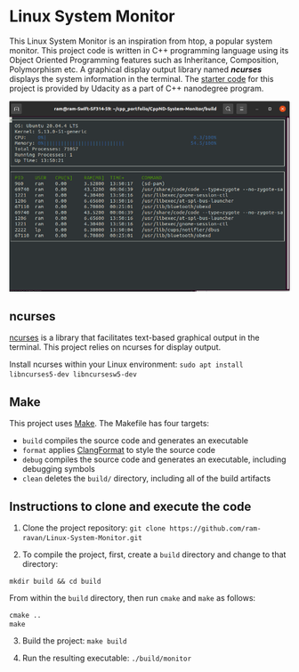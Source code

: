 # Linux System Monitor

This Linux System Monitor is an inspiration from htop, a popular system monitor. This project code is written in C++ programming language using its Object Oriented Programming features such as Inheritance, Composition, Polymorphism etc. A graphical display output library named **_ncurses_** displays the system information in the terminal. The [starter code](https://github.com/udacity/CppND-System-Monitor) for this project is provided by Udacity as a part of C++ nanodegree program.

![System Monitor](SystemMonitor.png)

## ncurses
[ncurses](https://www.gnu.org/software/ncurses/) is a library that facilitates text-based graphical output in the terminal. This project relies on ncurses for display output.

Install ncurses within your Linux environment: `sudo apt install libncurses5-dev libncursesw5-dev`

## Make
This project uses [Make](https://www.gnu.org/software/make/). The Makefile has four targets:
* `build` compiles the source code and generates an executable
* `format` applies [ClangFormat](https://clang.llvm.org/docs/ClangFormat.html) to style the source code
* `debug` compiles the source code and generates an executable, including debugging symbols
* `clean` deletes the `build/` directory, including all of the build artifacts

## Instructions to clone and execute the code

1. Clone the project repository: `git clone https://github.com/ram-ravan/Linux-System-Monitor.git`

2. To compile the project, first, create a `build` directory and change to that directory:
```
mkdir build && cd build
```
From within the `build` directory, then run `cmake` and `make` as follows:
```
cmake ..
make
```

3. Build the project: `make build`

4. Run the resulting executable: `./build/monitor`